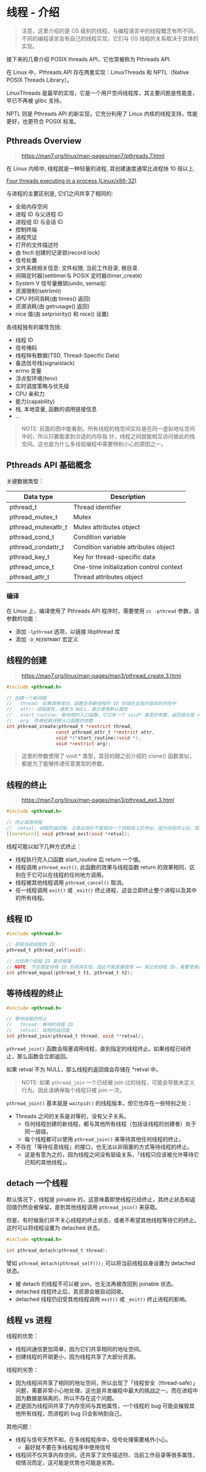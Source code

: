 # 线程 - 介绍

> 注意，这里介绍的是 OS 级别的线程，与编程语言中的线程概念有所不同。不同的编程语言会有自己的线程实现，它们与 OS 线程的关系取决于具体的实现。

接下来的几章介绍 POSIX threads API，它也常被称为 Pthreads API.

在 Linux 中，Pthreads API 存在两套实现：LinuxThreads 和 NPTL（Native POSIX Threads Library）。

LinuxThreads 是最早的实现，它是一个用户空间线程库，其主要问题是性能差，早已不再被 glibc 支持。

NPTL 则是 Pthreads API 的新实现，它充分利用了 Linux 内核的线程支持，性能更好，也更符合 POSIX 标准。

## Pthreads Overview

> https://man7.org/linux/man-pages/man7/pthreads.7.html

在 Linux 内核中, 线程就是一种轻量的进程, 其创建速度通常比进程快 10 倍以上.

[Four threads executing in a process (Linux/x86-32)](../_img/29-1-memory-of-4-threads-in-a-process.png)

与进程的主要区别是, 它们之间共享了相同的:

- 全局内存空间
- 进程 ID 与父进程 ID
- 进程组 ID 与会话 ID
- 控制终端
- 进程凭证
- 打开的文件描述符
- 由 fnctl 创建的记录锁(record lock)
- 信号处置
- 文件系统相关信息: 文件权限, 当前工作目录, 根目录.
- 间隔定时器(setitimer与 POSIX 定时器(timer_create)
- System V 信号量撤销(undo, semadj)
- 资源限制(setrlimit)
- CPU 时间消耗(由 times() 返回)
- 资源消耗(由 getrusage() 返回)
- nice 值(由 setpriority() 和 nice() 设置)

各线程独有的属性包括:

- 线程 ID
- 信号掩码
- 线程特有数据(TSD, Thread-Specific Data)
- 备选信号栈(signalstack)
- errno 变量
- 浮点型环境(fenv)
- 实时调度策略与优先级
- CPU 亲和力
- 能力(capability)
- 栈, 本地变量, 函数的调用链接信息
- ...

> NOTE: 前面的图中能看到，所有线程的栈空间实际是在同一虚拟地址空间中的，所以只要能拿到合适的内存指
> 针，线程之间就能相互访问彼此的栈空间。这也是为什么多线程编程中需要特别小心的原因之一。

## Pthreads API 基础概念

关键数据类型：

| Data type           | Description                             |
| ------------------- | --------------------------------------- |
| pthread_t           | Thread identifier                       |
| pthread_mutex_t     | Mutex                                   |
| pthread_mutexattr_t | Mutex attributes object                 |
| pthread_cond_t      | Condition variable                      |
| pthread_condattr_t  | Condition variable attributes object    |
| pthread_key_t       | Key for thread-specific data            |
| pthread_once_t      | One-time initialization control context |
| pthread_attr_t      | Thread attributes object                |

### 编译

在 Linux 上，编译使用了 Pthreads API 程序时，需要使用 `cc -pthread` 参数，该参数的功能：

- 添加 `-lpthread` 选项，以链接 libpthread 库
- 添加 `-D_REENTRANT` 宏定义


## 线程的创建

> https://man7.org/linux/man-pages/man3/pthread_create.3.html

```c
#include <pthread.h>

// 创建一个新线程
//   thread: 如果调用成功，函数会将新线程的 ID 存储在此指针指向的内存中
//   attr: 线程属性，通常为 NULL，表示使用默认属性
//   start_routine: 新线程的入口函数，它只有一个 void* 类型的参数，返回值也是 void*
//   arg: 传递给新线程入口函数的参数
int pthread_create(pthread_t *restrict thread,
                  const pthread_attr_t *restrict attr,
                  void *(*start_routine)(void *),
                  void *restrict arg);
```

> 这里的参数使用了 void * 类型，其目的跟之前介绍的 clone() 函数类似，都是为了能够传递任意类型的参数。


## 线程的终止

> https://man7.org/linux/man-pages/man3/pthread_exit.3.html

```c
#include <pthread.h>

// 终止调用线程
//  retval: 线程的返回值，注意此指针不能指向一个线程栈上的地址，因为线程终止后，其栈空间会被释放
[[noreturn]] void pthread_exit(void *retval);
```

线程可能以如下几种方式终止：

- 线程执行完入口函数 start_routine 后 return 一个值。
- 线程调用 `pthread_exit()`, 此函数的效果与线程函数 return 的效果相同，区别在于它可以在线程的任何地方调用。
- 线程被其他线程调用 `pthread_cancel()` 取消。
- 任一线程调用 `exit()` 或 `_exit()` 终止进程，这会立即终止整个进程以及其中的所有线程。


## 线程 ID

```c
#include <pthread.h>

// 获取当前线程的 ID
pthread_t pthread_self(void);

// 比较两个线程 ID 是否相等
// NOTE: 不应假定线程 ID 的具体实现，因此不能直接使用 == 来比较线程 ID，需要使用此函数
int pthread_equal(pthread_t t1, pthread_t t2);
```


## 等待线程的终止

```c
#include <pthread.h>

// 等待线程的终止
//   thread: 等待的线程 ID
//   retval: 线程的返回值
int pthread_join(pthread_t thread, void **retval);
```

`pthread_join()` 函数会阻塞调用线程，直到指定的线程终止。如果线程已经终止，那么函数会立即返回。

如果 retval 不为 NULL，那么线程的返回值会存储在 *retval 中。

> NOTE: 如果 `pthread_join` 一个已经被 join 过的线程，可能会导致未定义行为。因此请确保每个线程只被 join 一次。

`pthread_join()` 基本就是 `waitpid()` 的线程版本，但它也存在一些特别之处：

- Threads 之间的关系是对等的，没有父子关系。
  - 任何线程创建的新线程，都与其他所有线程（包括该线程的创建者）处于同一层级。
  - 每个线程都可以使用 `pthread_join()` 来等待其他任何线程的终止。
- 不存在「等待任意线程」的接口，也无法以非阻塞的方式等待线程的终止。
  - 这是有意为之的，因为线程之间没有层级关系，「线程只应该被允许等待它已知的其他线程」。


## detach 一个线程

默认情况下，线程是 joinable 的，这意味着即使线程已经终止，其终止状态和返回值仍然会被保留，直到其他线程调用 `pthread_join()` 来获取。

但是，有时候我们并不关心线程的终止状态，或者不希望其他线程等待它的终止。这时可以将线程设置为 detached 状态。

```c
#include <pthread.h>

int pthread_detach(pthread_t thread);
```

譬如 `pthread_detach(pthread_self());` 可以将当前线程自身设置为 detached 状态。

- 被 detach 的线程不可以被 join，也无法再被改回到 joinable 状态。
- detached 线程终止后，其资源会被自动回收。
- detached 线程仍旧受其他线程调用 `exit()` 或 `_exit()` 终止进程的影响。



## 线程 vs 进程


线程的优势：

- 线程间通信更加简单，因为它们共享相同的地址空间。
- 创建线程的开销更小，因为线程共享了大部分资源。

线程的劣势：

- 因为线程间共享了相同的地址空间，所以出现了「线程安全（thread-safe）」问题，需要非常小心地处理，这也是并发编程中最大的挑战之一。而在进程中因为数据是隔离的，所以不存在这个问题。
- 还是因为线程间共享了内存空间与其他属性，一个线程的 bug 可能会摧毁其他所有线程，而进程的 bug 只会影响到自己。

其他问题：

- 线程与信号天然不和，在多线程程序中，信号处理需要格外小心。
  - 最好就不要在多线程程序中使用信号
- 线程间不仅共享内存空间，还共享了文件描述符、当前工作目录等很多属性，视情况而定，这可能是优势也可能是劣势。


